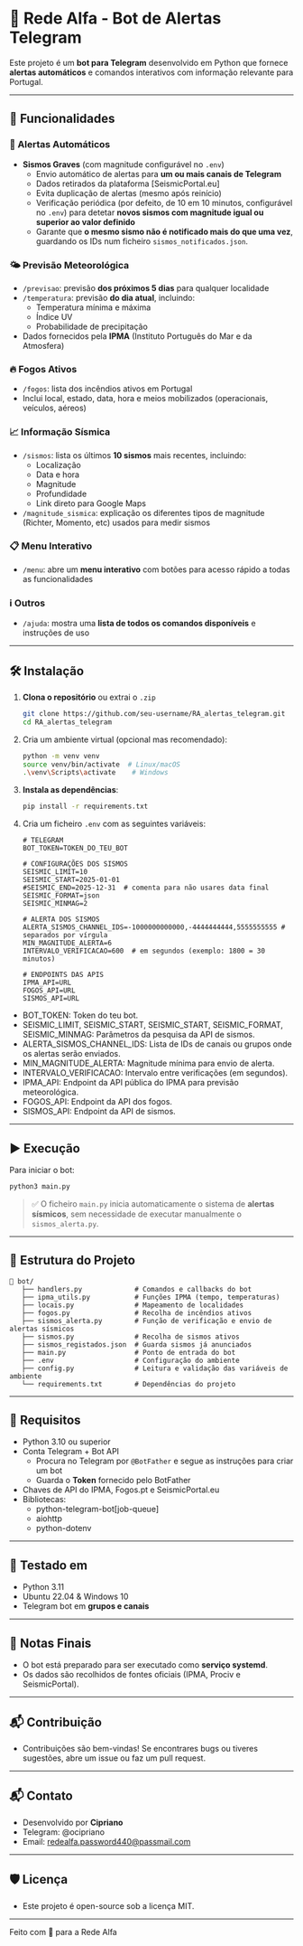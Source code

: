 # 🤖 Rede Alfa - Bot de Alertas Telegram

Este projeto é um **bot para Telegram** desenvolvido em Python que fornece **alertas automáticos** e comandos interativos com informação relevante para Portugal.

---

## 🚀 Funcionalidades

### 🔔 Alertas Automáticos

- **Sismos Graves** (com magnitude configurável no `.env`)
  - Envio automático de alertas para **um ou mais canais de Telegram**
  - Dados retirados da plataforma [SeismicPortal.eu]
  - Evita duplicação de alertas (mesmo após reinício)
  - Verificação periódica (por defeito, de 10 em 10 minutos, configurável no `.env`) para detetar **novos sismos com magnitude igual ou superior ao valor definido**
  - Garante que **o mesmo sismo não é notificado mais do que uma vez**, guardando os IDs num ficheiro `sismos_notificados.json`.

### 🌤️ Previsão Meteorológica

- `/previsao`: previsão **dos próximos 5 dias** para qualquer localidade
- `/temperatura`: previsão **do dia atual**, incluindo:
  - Temperatura mínima e máxima
  - Índice UV
  - Probabilidade de precipitação
- Dados fornecidos pela **IPMA** (Instituto Português do Mar e da Atmosfera)

### 🔥 Fogos Ativos

- `/fogos`: lista dos incêndios ativos em Portugal
- Inclui local, estado, data, hora e meios mobilizados (operacionais, veículos, aéreos)

### 📈 Informação Sísmica

- `/sismos`: lista os últimos **10 sismos** mais recentes, incluindo:
  - Localização
  - Data e hora
  - Magnitude
  - Profundidade
  - Link direto para Google Maps
- `/magnitude_sismica`: explicação os diferentes tipos de magnitude (Richter, Momento, etc) usados para medir sismos

### 📋 Menu Interativo

- `/menu`: abre um **menu interativo** com botões para acesso rápido a todas as funcionalidades

### ℹ️ Outros

- `/ajuda`: mostra uma **lista de todos os comandos disponíveis** e instruções de uso

---

## 🛠️ Instalação

1. **Clona o repositório** ou extrai o `.zip`

   ```bash
   git clone https://github.com/seu-username/RA_alertas_telegram.git
   cd RA_alertas_telegram
   ```

2. Cria um ambiente virtual (opcional mas recomendado):

   ```bash
   python -m venv venv
   source venv/bin/activate  # Linux/macOS
   .\venv\Scripts\activate    # Windows
   ```

3. **Instala as dependências**:

   ```bash
   pip install -r requirements.txt
   ```

4. Cria um ficheiro `.env` com as seguintes variáveis:

   ```env
   # TELEGRAM
   BOT_TOKEN=TOKEN_DO_TEU_BOT

   # CONFIGURAÇÕES DOS SISMOS
   SEISMIC_LIMIT=10
   SEISMIC_START=2025-01-01
   #SEISMIC_END=2025-12-31  # comenta para não usares data final
   SEISMIC_FORMAT=json
   SEISMIC_MINMAG=2

   # ALERTA DOS SISMOS
   ALERTA_SISMOS_CHANNEL_IDS=-1000000000000,-4444444444,5555555555 # separados por vírgula
   MIN_MAGNITUDE_ALERTA=6
   INTERVALO_VERIFICACAO=600  # em segundos (exemplo: 1800 = 30 minutos)

   # ENDPOINTS DAS APIS
   IPMA_API=URL
   FOGOS_API=URL
   SISMOS_API=URL
   ```

- BOT_TOKEN: Token do teu bot.
- SEISMIC_LIMIT, SEISMIC_START, SEISMIC_START, SEISMIC_FORMAT, SEISMIC_MINMAG: Parâmetros da pesquisa da API de sismos.
- ALERTA_SISMOS_CHANNEL_IDS: Lista de IDs de canais ou grupos onde os alertas serão enviados.
- MIN_MAGNITUDE_ALERTA: Magnitude mínima para envio de alerta.
- INTERVALO_VERIFICACAO: Intervalo entre verificações (em segundos).
- IPMA_API: Endpoint da API pública do IPMA para previsão meteorológica.
- FOGOS_API: Endpoint da API dos fogos.
- SISMOS_API: Endpoint da API de sismos.

---

## ▶️ Execução

Para iniciar o bot:

   ```bash
   python3 main.py
   ```

> ✅ O ficheiro `main.py` inicia automaticamente o sistema de **alertas sísmicos**, sem necessidade de executar manualmente o `sismos_alerta.py`.

---

## 📁 Estrutura do Projeto

```
📂 bot/
   ├── handlers.py             # Comandos e callbacks do bot
   ├── ipma_utils.py           # Funções IPMA (tempo, temperaturas)
   ├── locais.py               # Mapeamento de localidades
   ├── fogos.py                # Recolha de incêndios ativos
   ├── sismos_alerta.py        # Função de verificação e envio de alertas sísmicos
   ├── sismos.py               # Recolha de sismos ativos
   ├── sismos_registados.json  # Guarda sismos já anunciados
   ├── main.py                 # Ponto de entrada do bot
   ├── .env                    # Configuração do ambiente
   ├── config.py               # Leitura e validação das variáveis de ambiente
   └── requirements.txt        # Dependências do projeto
```

---

## 🔧 Requisitos

- Python 3.10 ou superior
- Conta Telegram + Bot API
  - Procura no Telegram por `@BotFather` e segue as instruções para criar um bot
  - Guarda o **Token** fornecido pelo BotFather
- Chaves de API do IPMA, Fogos.pt e SeismicPortal.eu
- Bibliotecas:
  - python-telegram-bot[job-queue]
  - aiohttp
  - python-dotenv

---

## 🧪 Testado em

- Python 3.11
- Ubuntu 22.04 & Windows 10
- Telegram bot em **grupos e canais**

---

## 📌️ Notas Finais

- O bot está preparado para ser executado como **serviço systemd**.
- Os dados são recolhidos de fontes oficiais (IPMA, Prociv e SeismicPortal).

---

## 📬 Contribuição

- Contribuições são bem-vindas! Se encontrares bugs ou tiveres sugestões, abre um issue ou faz um pull request.

---

## 📬 Contato

- Desenvolvido por **Cipriano**
- Telegram: @ocipriano
- Email: redealfa.password440@passmail.com

---

## 🛡️ Licença

- Este projeto é open-source sob a licença MIT.

---

Feito com 💚 para a Rede Alfa
